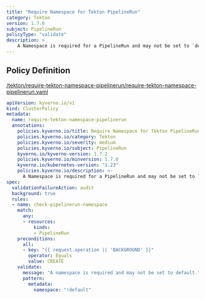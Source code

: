 ```yaml
---
title: "Require Namespace for Tekton PipelineRun"
category: Tekton
version: 1.7.0
subject: PipelineRun
policyType: "validate"
description: >
    A Namespace is required for a PipelineRun and may not be set to `default`.
---
```


## Policy Definition
<a href="https://github.com/kyverno/policies/raw/main//tekton/require-tekton-namespace-pipelinerun/require-tekton-namespace-pipelinerun.yaml" target="-blank">/tekton/require-tekton-namespace-pipelinerun/require-tekton-namespace-pipelinerun.yaml</a>

```yaml
apiVersion: kyverno.io/v1
kind: ClusterPolicy
metadata:
  name: require-tekton-namespace-pipelinerun
  annotations:
    policies.kyverno.io/title: Require Namespace for Tekton PipelineRun
    policies.kyverno.io/category: Tekton
    policies.kyverno.io/severity: medium
    policies.kyverno.io/subject: PipelineRun
    kyverno.io/kyverno-version: 1.7.2
    policies.kyverno.io/minversion: 1.7.0
    kyverno.io/kubernetes-version: "1.23"
    policies.kyverno.io/description: >- 
      A Namespace is required for a PipelineRun and may not be set to `default`.
spec:
  validationFailureAction: audit
  background: true
  rules:
  - name: check-pipelinerun-namespace
    match:
      any:
      - resources:
          kinds:
          - PipelineRun
    preconditions:
      all:
      - key: "{{ request.operation || 'BACKGROUND' }}"
        operator: Equals
        value: CREATE
    validate:
      message: "A namespace is required and may not be set to default."
      pattern:
        metadata:
          namespace: "!default"
```
